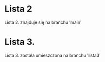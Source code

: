 # Lista 2
Lista 2. znajduje się na branchu 'main'
# Lista 3. 
Lista 3. została umieszczona na branchu 'lista3' 
